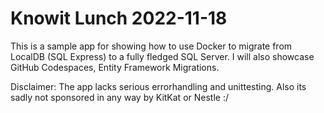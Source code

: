 # Knowit Lunch 2022-11-18
This is a sample app for showing how to use Docker to migrate from LocalDB (SQL Express) to a fully fledged SQL Server.
I will also showcase GitHub Codespaces, Entity Framework Migrations.

Disclaimer: The app lacks serious errorhandling and unittesting. Also its sadly not sponsored in any way by KitKat or Nestle :/